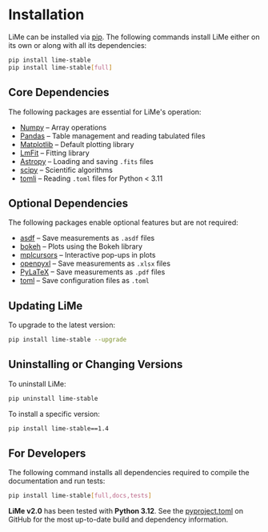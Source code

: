 # Installation

$\mathrm{LiMe}$ can be installed via [pip](https://pypi.org/project/lime-stable/). The following commands install $\mathrm{LiMe}$ 
either on its own or along with all its dependencies:

```bash
pip install lime-stable  
pip install lime-stable[full]
```

## Core Dependencies

The following packages are essential for $\mathrm{LiMe}$'s operation:

- [Numpy](https://numpy.org/install/) – Array operations  
- [Pandas](https://pandas.pydata.org/docs/getting_started/install.html) – Table management and reading tabulated files  
- [Matplotlib](https://matplotlib.org/stable/users/installing/index.html) – Default plotting library  
- [LmFit](https://lmfit.github.io/lmfit-py/installation.html) – Fitting library  
- [Astropy](https://docs.astropy.org/en/stable/install.html) – Loading and saving `.fits` files  
- [scipy](https://scipy.org/beginner-install/) – Scientific algorithms  
- [tomli](https://pypi.org/project/tomli/#installation) – Reading `.toml` files for Python < 3.11  

## Optional Dependencies

The following packages enable optional features but are not required:

- [asdf](https://asdf.readthedocs.io/en/stable/asdf/install.html) – Save measurements as `.asdf` files  
- [bokeh](https://docs.bokeh.org/en/latest/docs/first_steps/installation.html) – Plots using the Bokeh library  
- [mplcursors](https://mplcursors.readthedocs.io/en/stable/index.html) – Interactive pop-ups in plots  
- [openpyxl](https://pypi.org/project/openpyxl/) – Save measurements as `.xlsx` files  
- [PyLaTeX](https://jeltef.github.io/PyLaTeX/current/) – Save measurements as `.pdf` files  
- [toml](https://toml.io/en/) – Save configuration files as `.toml`  

## Updating LiMe

To upgrade to the latest version:

```bash
pip install lime-stable --upgrade
```

## Uninstalling or Changing Versions

To uninstall $\mathrm{LiMe}$:

```bash
pip uninstall lime-stable
```

To install a specific version:

```bash
pip install lime-stable==1.4
```

## For Developers

The following command installs all dependencies required to compile the documentation and run tests:

```bash
pip install lime-stable[full,docs,tests]
```

**LiMe v2.0** has been tested with **Python 3.12**. See the [pyproject.toml](https://github.com/Vital-Fernandez/lime/blob/4319afec0920d6bb5bcb0b7304e7fd51604d2099/pyproject.toml) on GitHub for the most up-to-date build and dependency information.